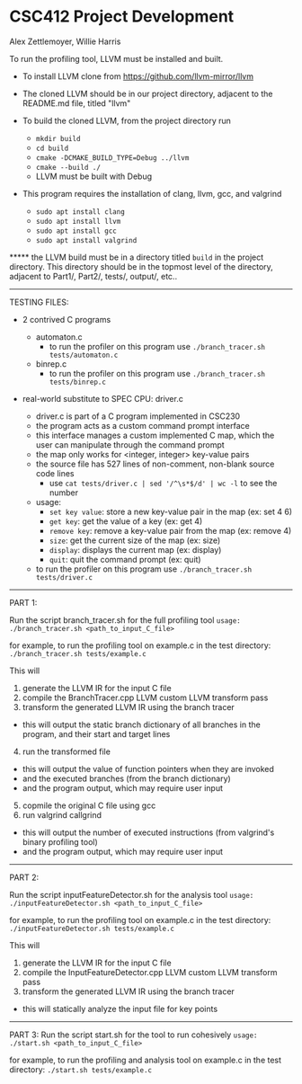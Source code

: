 # CSC412 Project Development
Alex Zettlemoyer, Willie Harris

To run the profiling tool, LLVM must be installed and built.

* To install LLVM clone from https://github.com/llvm-mirror/llvm
* The cloned LLVM should be in our project directory, adjacent to the README.md file, titled "llvm"

* To build the cloned LLVM, from the project directory run

    - `mkdir build`
    - `cd build`
    - `cmake -DCMAKE_BUILD_TYPE=Debug ../llvm`
    - `cmake --build ./`
    - LLVM must be built with Debug

* This program requires the installation of clang, llvm, gcc, and valgrind

    - `sudo apt install clang`
    - `sudo apt install llvm`
    - `sudo apt install gcc`
    - `sudo apt install valgrind`

***** the LLVM build must be in a directory titled `build` in the project directory.
This directory should be in the topmost level of the directory, adjacent to Part1/, Part2/, tests/, output/, etc..

_______
TESTING FILES:

* 2 contrived C programs
    - automaton.c
        - to run the profiler on this program use `./branch_tracer.sh tests/automaton.c`
    - binrep.c
        - to run the profiler on this program use `./branch_tracer.sh tests/binrep.c`

* real-world substitute to SPEC CPU: driver.c
    - driver.c is part of a C program implemented in CSC230
    - the program acts as a custom command prompt interface
    - this interface manages a custom implemented C map, which the user can manipulate through the command prompt
    - the map only works for <integer, integer> key-value pairs
    - the source file has 527 lines of non-comment, non-blank source code lines
        - use `cat tests/driver.c | sed '/^\s*$/d' | wc -l` to see the number
    - usage:
        - `set key value`:    store a new key-value pair in the map     (ex: set 4 6)
        - `get key`:          get the value of a key                    (ex: get 4)
        - `remove key`:       remove a key-value pair from the map      (ex: remove 4)
        - `size`:             get the current size of the map           (ex: size)
        - `display`:          displays the current map                  (ex: display)
        - `quit`:             quit the command prompt                   (ex: quit)
    - to run the profiler on this program use `./branch_tracer.sh tests/driver.c`


_______
PART 1:

Run the script branch_tracer.sh for the full profiling tool
    `usage: ./branch_tracer.sh <path_to_input_C_file>`

for example, to run the profiling tool on example.c in the test directory:
    `./branch_tracer.sh tests/example.c`

This will
1. generate the LLVM IR for the input C file
2. compile the BranchTracer.cpp LLVM custom LLVM transform pass
3. transform the generated LLVM IR using the branch tracer
- this will output the static branch dictionary of all branches in the program, and their start and target lines
4. run the transformed file
- this will output the value of function pointers when they are invoked
- and the executed branches (from the branch dictionary)
- and the program output, which may require user input
5. copmile the original C file using gcc
6. run valgrind callgrind
- this will output the number of executed instructions (from valgrind's binary profiling tool)
- and the program output, which may require user input


_______
PART 2:

Run the script inputFeatureDetector.sh for the analysis tool
    `usage: ./inputFeatureDetector.sh <path_to_input_C_file>`

for example, to run the profiling tool on example.c in the test directory:
    `./inputFeatureDetector.sh tests/example.c`

This will
1. generate the LLVM IR for the input C file
2. compile the InputFeatureDetector.cpp LLVM custom LLVM transform pass
3. transform the generated LLVM IR using the branch tracer
- this will statically analyze the input file for key points


_______
PART 3:
Run the script start.sh for the tool to run cohesively
    `usage: ./start.sh <path_to_input_C_file>`

for example, to run the profiling and analysis tool on example.c in the test directory:
    `./start.sh tests/example.c`
